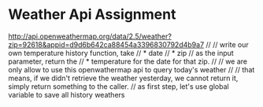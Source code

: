 # Weather Api Assignment  

  http://api.openweathermap.org/data/2.5/weather?zip=92618&appid=d9d6b642ca88454a3396830792d4b9a7
//
// write our own temperature history function, take 
//  * date
//  * zip 
// as the input parameter, return the 
//  * temperature for the date for that zip.
// 
// we are only allow to use this openwathermap api to query today's weather
//
// that means, if we didn't retrieve the weather yesterday, we cannot return it, simply return something to the caller.
// as first step, let's use global variable to save all history weathers
